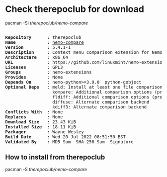 # Check therepoclub for download

pacman -Si *therepoclub/nemo-compare*

<div class="highlight"><pre class="highlight"><text>
<b>Repository</b>      : therepoclub
<b>Name</b>            : <a href="../../x86_64/nemo-compare-5.4.0-2-x86_64.pkg.tar.zst">nemo-compare</a>
<b>Version</b>         : 5.4.1-1
<b>Description</b>     : Context menu comparison extension for Nemo file manager
<b>Architecture</b>    : x86_64
<b>URL</b>             : https://github.com/linuxmint/nemo-extensions
<b>Licenses</b>        : GPL3
<b>Groups</b>          : nemo-extensions
<b>Provides</b>        : None
<b>Depends On</b>      : nemo-python>=3.9.0  python-gobject
<b>Optional Deps</b>   : meld: Install at least one file comparison program
                  kompare: Additional comparison options (preferred diff, three-way, multi-compare)
                  fldiff: Additional comparison options (preferred diff, three-way, multi-compare)
                  diffuse: Alternate comparison backend
                  kdiff3: Alternate comparison backend
<b>Conflicts With</b>  : None
<b>Replaces</b>        : None
<b>Download Size</b>   : 23.43 KiB
<b>Installed Size</b>  : 18.11 KiB
<b>Packager</b>        : Wayne Wesley <wayne6324@gmail.com>
<b>Build Date</b>      : Wed 20 Jul 2022 08:51:50 BST
<b>Validated By</b>    : MD5 Sum  SHA-256 Sum  Signature
</text></pre></div>

## How to install from therepoclub

pacman -S *therepoclub/nemo-compare*
